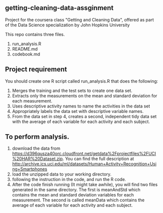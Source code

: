 ## getting-cleaning-data-assginment
Project for the coursera class "Getting and Cleaning Data", offered as part of the Data Science specialization by John Hopkins University

This repo contains three files.
1. run_analysis.R
2. README.md
3. codebook.md

##  Project requirement

You should create one R script called run_analysis.R that does the following:

1. Merges the training and the test sets to create one data set.
2. Extracts only the measurements on the mean and standard deviation for each measurement.
3. Uses descriptive activity names to name the activities in the data set
4. Appropriately labels the data set with descriptive variable names.
5. From the data set in step 4, creates a second, independent tidy data set with the average of each variable for each activity and each subject.

## To perform analysis.
1. download the data from https://d396qusza40orc.cloudfront.net/getdata%2Fprojectfiles%2FUCI%20HAR%20Dataset.zip. You can find the full description at http://archive.ics.uci.edu/ml/datasets/Human+Activity+Recognition+Using+Smartphones
2. load the unzipped data to your working directory. 
3. following the instruction in the code, and run the R code.
4. After the code finish running (It might take awhile), you will find two files generated in the same directory. The first is meanAndStd which contains the mean and standard deviation variables for each measurement. The second is called meanData which contains the average of each variable for each activity and each subject.
  
